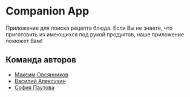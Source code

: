 
# Companion App

Приложение для поиска рецепта блюда. Если Вы не знаете, что приготовить из имеющихся под рукой продуктов, наше приложение поможет Вам!

## Команда авторов

- [Максим Овсянников](https://github.com/OvsyannikovMaksim)
- [Василий Алексухин](https://github.com/valeksukhin)
- [София Паутова](https://github.com/svpautova)

```


